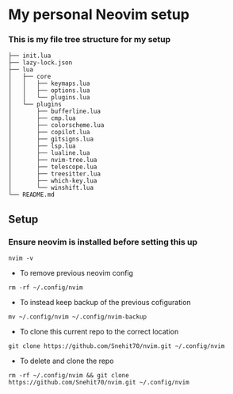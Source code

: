 # My personal Neovim setup

### This is my file tree structure for my setup

```
├── init.lua
├── lazy-lock.json
├── lua
│   ├── core
│   │   ├── keymaps.lua
│   │   ├── options.lua
│   │   └── plugins.lua
│   └── plugins
│       ├── bufferline.lua
│       ├── cmp.lua
│       ├── colorscheme.lua
│       ├── copilot.lua
│       ├── gitsigns.lua
│       ├── lsp.lua
│       ├── lualine.lua
│       ├── nvim-tree.lua
│       ├── telescope.lua
│       ├── treesitter.lua
│       ├── which-key.lua
│       └── winshift.lua
└── README.md

```
## Setup

### Ensure neovim is installed  before setting this up

```
nvim -v
```

- To remove previous neovim config

```
rm -rf ~/.config/nvim
```

- To instead  keep backup of the previous cofiguration
```
mv ~/.config/nvim ~/.config/nvim-backup
```

- To clone this current repo to the correct location 
```
git clone https://github.com/Snehit70/nvim.git ~/.config/nvim
```
- To delete and clone  the repo 
```
rm -rf ~/.config/nvim && git clone https://github.com/Snehit70/nvim.git ~/.config/nvim
```
